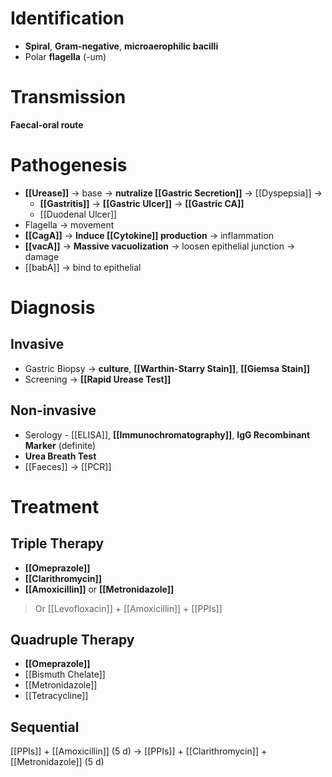 # Identification
- **Spiral**, **Gram-negative**, **microaerophilic bacilli**
- Polar **flagella** (-um)

# Transmission
**Faecal-oral route**

# Pathogenesis
- **[[Urease]]** -> base -> **nutralize [[Gastric Secretion]]** -> [[Dyspepsia]] ->
	- **[[Gastritis]]** -> **[[Gastric Ulcer]]** -> **[[Gastric CA]]**
	- [[Duodenal Ulcer]]
- Flagella -> movement
- **[[CagA]]** -> **Induce [[Cytokine]] production** -> inflammation
- **[[vacA]]** -> **Massive vacuolization** -> loosen epithelial junction -> damage
- [[babA]] -> bind to epithelial

# Diagnosis
## Invasive
- Gastric Biopsy -> **culture**, **[[Warthin-Starry Stain]]**, **[[Giemsa Stain]]**
- Screening -> **[[Rapid Urease Test]]**

## Non-invasive
- Serology - [[ELISA]], **[[Immunochromatography]]**, **IgG Recombinant Marker** (definite)
- **Urea Breath Test**
- [[Faeces]] -> [[PCR]]

# Treatment
## Triple Therapy
- **[[Omeprazole]]**
- **[[Clarithromycin]]**
- **[[Amoxicillin]]** or **[[Metronidazole]]**
> Or [[Levofloxacin]] + [[Amoxicillin]] + [[PPIs]]

## Quadruple Therapy
- **[[Omeprazole]]**
- [[Bismuth Chelate]]
- [[Metronidazole]]
- [[Tetracycline]]

## Sequential
[[PPIs]] + [[Amoxicillin]] (5 d) -> [[PPIs]] + [[Clarithromycin]] + [[Metronidazole]] (5 d)